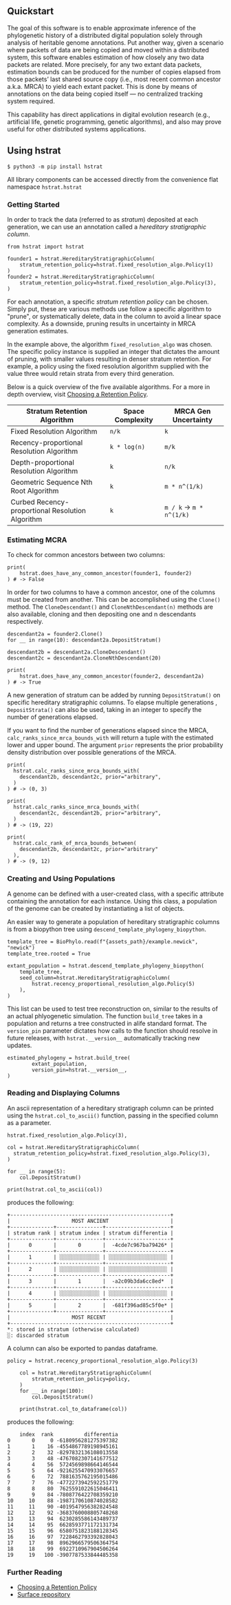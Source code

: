 ## Quickstart

The goal of this software is to enable approximate inference of the phylogenetic history of a distributed digital population solely through analysis of heritable genome annotations. Put another way, given a scenario where packets of data are being copied and moved within a distributed system, this software enables estimation of how closely any two data packets are related. More precisely, for any two extant data packets, estimation bounds can be produced for the number of copies elapsed from those packets’ last shared source copy (i.e., most recent common ancestor a.k.a. MRCA) to yield each extant packet. This is done by means of annotations on the data being copied itself — no centralized tracking system required.

This capability has direct applications in digital evolution research (e.g., artificial life, genetic programming, genetic algorithms), and also may prove useful for other distributed systems applications.

## Using hstrat
```$ python3 -m pip install hstrat```

All library components can be accessed directly from the convenience flat namespace `hstrat.hstrat`

### Getting Started

In order to track the data (referred to as *stratum*) deposited at each generation, we can use an annotation called a *hereditary stratigraphic column*.
```
from hstrat import hstrat

founder1 = hstrat.HereditaryStratigraphicColumn(
    stratum_retention_policy=hstrat.fixed_resolution_algo.Policy(1)
)
founder2 = hstrat.HereditaryStratigraphicColumn(
    stratum_retention_policy=hstrat.fixed_resolution_algo.Policy(3),
)
```
For each annotation, a specific *stratum retention policy* can be chosen. Simply put, these are various methods use follow a specific algorithm to "prune", or systematically delete, data in the column to avoid a linear space complexity. As a downside, pruning results in uncertainty in MRCA generation estimates.

 In the example above, the algorithm `fixed_resolution_algo` was chosen. The specific policy instance is supplied an integer that dictates the amount of pruning, with smaller values resulting in denser stratum retention. For example, a policy using the fixed resolution algorithm supplied with the value three would retain  strata from every third generation.

 Below is a quick overview of the five available algorithms. For a more in depth overview, visit [Choosing a Retention Policy](./policies.html).


| Stratum Retention Algorithm               | Space Complexity | MRCA Gen Uncertainty |
| ----------------------------------------- | ---------------- | -------------------- |
| Fixed Resolution Algorithm                | `n/k`            | `k`                  |
| Recency-proportional Resolution Algorithm | `k * log(n)`     | `m/k`                |
| Depth-proportional Resolution Algorithm   | `k`              | `n/k`                |
| Geometric Sequence Nth Root Algorithm     | `k`              | `m * n^(1/k)`        |
| Curbed Recency-proportional Resolution Algorithm | `k`     | `m / k` -> `m * n^(1/k)` |

### Estimating MCRA
To check for common ancestors between two columns:
```
print(
    hstrat.does_have_any_common_ancestor(founder1, founder2)
) # -> False
```

In order for two columns to have a common ancestor, one of the columns must be created from another. This can be accomplished using the `Clone()` method. The `CloneDescendant()` and `CloneNthDescendant(n)` methods are also available, cloning and then depositing one and n descendants respectively.

```
descendant2a = founder2.Clone()
for __ in range(10): descendant2a.DepositStratum()

descendant2b = descendant2a.CloneDescendant()
descendant2c = descendant2a.CloneNthDescendant(20)

print(
    hstrat.does_have_any_common_ancestor(founder2, descendant2a)
) # -> True
```

A new generation of stratum can be added by running `DepositStratum()` on specific hereditary stratigraphic columns. To elapse multiple generations , `DepositStrata()` can also be used, taking in an integer to specify the number of generations elapsed.

If you want to find the number of generations elapsed since the MRCA, `calc_ranks_since_mrca_bounds_with` will return a tuple with the estimated lower and upper bound. The argument `prior` represents the prior probability density distribution over possible generations of the MRCA.
<!-- what does this mean? -->
```
print(
  hstrat.calc_ranks_since_mrca_bounds_with(
    descendant2b, descendant2c, prior="arbitrary",
  )
) # -> (0, 3)

print(
  hstrat.calc_ranks_since_mrca_bounds_with(
    descendant2c, descendant2b, prior="arbitrary",
  )
) # -> (19, 22)

print(
  hstrat.calc_rank_of_mrca_bounds_between(
    descendant2b, descendant2c, prior="arbitrary"
  ),
) # -> (9, 12)
```

### Creating and Using Populations

A genome can be defined with a user-created class, with a specific attribute containing the annotation for each instance. Using this class, a population of the genome can be created by instantiating  a list of objects.

An easier way to generate a population of hereditary stratigraphic columns is from a biopython tree using `descend_template_phylogeny_biopython`.
```
template_tree = BioPhylo.read(f"{assets_path}/example.newick", "newick")
template_tree.rooted = True

extant_population = hstrat.descend_template_phylogeny_biopython(
    template_tree,
    seed_column=hstrat.HereditaryStratigraphicColumn(
        hstrat.recency_proportional_resolution_algo.Policy(5)
    ),
)
```
This list can be used to test tree reconstruction on, similar to the results of an actual phlyogenetic simulation. The function `build_tree` takes in a population and returns a tree constructed in alife standard format. The `version_pin` parameter dictates how calls to the function should resolve in future releases, with `hstrat.__version__` automatically tracking new updates.
```
estimated_phylogeny = hstrat.build_tree(
        extant_population,
        version_pin=hstrat.__version__,
)
```

### Reading and Displaying Columns
An ascii representation of a hereditary stratigraph column can be printed using the `hstrat.col_to_ascii()` function, passing in the specified column as a parameter.
```
hstrat.fixed_resolution_algo.Policy(3),

col = hstrat.HereditaryStratigraphicColumn(
  stratum_retention_policy=hstrat.fixed_resolution_algo.Policy(3),
)

for __ in range(5):
    col.DepositStratum()

print(hstrat.col_to_ascii(col))
```
produces the following:
```
+----------------------------------------------------+
|                    MOST ANCIENT                    |
+--------------+---------------+---------------------+
| stratum rank | stratum index | stratum differentia |
+--------------+---------------+---------------------+
|      0       |       0       |  -4cde7c967ba79426* |
+--------------+---------------+---------------------+
|      1       | ░░░░░░░░░░░░░ | ░░░░░░░░░░░░░░░░░░░ |
+--------------+---------------+---------------------+
|      2       | ░░░░░░░░░░░░░ | ░░░░░░░░░░░░░░░░░░░ |
+--------------+---------------+---------------------+
|      3       |       1       |  -a2c09b3da6cc8ed*  |
+--------------+---------------+---------------------+
|      4       | ░░░░░░░░░░░░░ | ░░░░░░░░░░░░░░░░░░░ |
+--------------+---------------+---------------------+
|      5       |       2       |  -681f396ad85c5f0e* |
+--------------+---------------+---------------------+
|                    MOST RECENT                     |
+----------------------------------------------------+
*: stored in stratum (otherwise calculated)
░: discarded stratum
```

A column can also be exported to pandas dataframe.
```
policy = hstrat.recency_proportional_resolution_algo.Policy(3)

    col = hstrat.HereditaryStratigraphicColumn(
        stratum_retention_policy=policy,
    )
    for __ in range(100):
        col.DepositStratum()

    print(hstrat.col_to_dataframe(col))
```
produces the following:
```
    index  rank          differentia
0       0     0 -6180956281275397382
1       1    16 -4554867789198945161
2       2    32 -8297832136108013558
3       3    48 -4767082307141677512
4       4    56  5724569898664146544
5       5    64 -9216255470933076657
6       6    72  7881635762195015486
7       7    76 -4772273942592251779
8       8    80  7625591022615046411
9       9    84 -7808776422708359210
10     10    88 -1987170610874028582
11     11    90 -4019547956382824548
12     12    92 -3683760008805748268
13     13    94  6230285586143489737
14     14    95  6628593771172131734
15     15    96  6580751823188128345
16     16    97  7228462793392828043
17     17    98  8962966579506364754
18     18    99  6922710967904506264
19     19   100 -3907787533844485358
```
### Further Reading
- [Choosing a Retention Policy](./policies.html)
- [Surface repository](https://github.com/mmore500/hstrat-surface-concept/tree/master)
